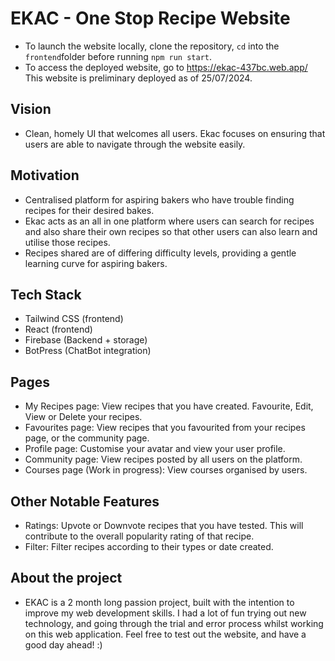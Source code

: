# EKAC - One Stop Recipe Website

* To launch the website locally, clone the repository, `cd` into the `frontend`folder before running `npm run start`. 
* To access the deployed website, go to https://ekac-437bc.web.app/ This website is preliminary deployed as of 25/07/2024. 

## Vision
* Clean, homely UI that welcomes all users. Ekac focuses on ensuring that users are able to navigate through the website easily.

## Motivation 
* Centralised platform for aspiring bakers who have trouble finding recipes for their desired bakes. 
* Ekac acts as an all in one platform where users can search for recipes and also share their own recipes so that other users can also learn and utilise those recipes.
* Recipes shared are of differing difficulty levels, providing a gentle learning curve for aspiring bakers.

## Tech Stack 
* Tailwind CSS (frontend)
* React (frontend)
* Firebase (Backend + storage)
* BotPress (ChatBot integration)

## Pages 
* My Recipes page: View recipes that you have created. Favourite, Edit, View or Delete your recipes. 
* Favourites page: View recipes that you favourited from your recipes page, or the community page.
* Profile page: Customise your avatar and view your user profile.
* Community page: View recipes posted by all users on the platform.
* Courses page (Work in progress): View courses organised by users.

## Other Notable Features
* Ratings: Upvote or Downvote recipes that you have tested. This will contribute to the overall popularity rating of that recipe.
* Filter: Filter recipes according to their types or date created.

## About the project 
* EKAC is a 2 month long passion project, built with the intention to improve my web development skills. I had a lot of fun trying out new technology, and going through the trial and error process whilst working on this web application. Feel free to test out the website, and have a good day ahead! :)

